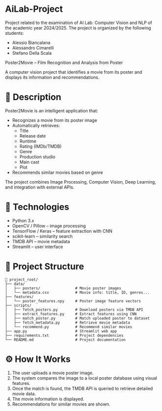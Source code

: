 # AiLab-Project

Project related to the examination of AI Lab: Computer Vision and NLP of the academic year 2024/2025. The project is organized by the following students:
- Alessio Biancalana
- Alessandro Cimarelli
- Stefano Della Scala

Poster2Movie – Film Recognition and Analysis from Poster

A computer vision project that identifies a movie from its poster and displays its information and recommendations.

📌 Description
====================

Poster2Movie is an intelligent application that:
- Recognizes a movie from its poster image
- Automatically retrieves:
  - Title
  - Release date
  - Runtime
  - Rating (IMDb/TMDB)
  - Genre
  - Production studio
  - Main cast
  - Plot
- Recommends similar movies based on genre

The project combines Image Processing, Computer Vision, Deep Learning, and integration with external APIs.

🔧 Technologies
====================

- Python 3.x
- OpenCV / Pillow – image processing
- TensorFlow / Keras – feature extraction with CNN
- scikit-learn – similarity search
- TMDB API – movie metadata
- Streamlit – user interface

📁 Project Structure
====================

```plaintext
📁 project_root/
├── data/
│   ├── posters/                # Movie poster images
│   └── metadata.csv            # Movie info: title, ID, genres...
├── features/
│   └── poster_features.npy     # Poster image feature vectors
├── scripts/
│   ├── fetch_posters.py        # Download posters via TMDB API
│   ├── extract_features.py     # Extract features using CNN
│   ├── match_poster.py         # Match uploaded poster to dataset
│   ├── fetch_metadata.py       # Retrieve movie metadata
│   └── recommend.py            # Recommend similar movies
├── app.py                      # Streamlit web app
├── requirements.txt            # Project dependencies
└── README.md                   # Project documentation
```

⚙️ How It Works
====================

1. The user uploads a movie poster image.
2. The system compares the image to a local poster database using visual features.
3. Once the match is found, the TMDB API is queried to retrieve detailed movie data.
4. The movie information is displayed.
5. Recommendations for similar movies are shown.



